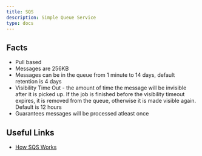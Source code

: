 ```yaml
---
title: SQS
description: Simple Queue Service
type: docs
---
```


## Facts

* Pull based
* Messages are 256KB
* Messages can be in the queue from 1 minute to 14 days, default retention is 4 days
* Visibility Time Out - the amount of time the message will be invisible after it is picked up. If the job is finished before the visibility timeout expires, it is removed from the queue, otherwise it is made visible again. Default is 12 hours
* Guarantees messages will be processed atleast once

## Useful Links
* [How SQS Works](https://docs.aws.amazon.com/AWSSimpleQueueService/latest/SQSDeveloperGuide/sqs-how-it-works.html)